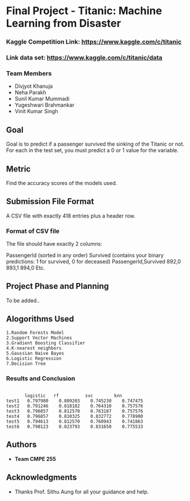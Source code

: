 # Final Project - Titanic: Machine Learning from Disaster
### Kaggle Competition Link: https://www.kaggle.com/c/titanic
### Link data set: https://www.kaggle.com/c/titanic/data

### Team Members
* Divjyot Khanuja
* Neha Parakh
* Sunil Kumar Mummadi
* Yugeshwari Brahmankar
* Vinit Kumar Singh

## Goal
Goal is to predict if a passenger survived the sinking of the Titanic or not. For each in the test set, you must predict a 0 or 1 value for the variable.

## Metric
Find the accuracy scores of the models used.

## Submission File Format
A CSV file with exactly 418 entries plus a header row. 

### Format of CSV file
The file should have exactly 2 columns:

PassengerId (sorted in any order)
Survived (contains your binary predictions: 1 for survived, 0 for deceased)
PassengerId,Survived
 892,0
 893,1
 894,0
 Etc.

## Project Phase and Planning

To be added.. 

## Alogorithms Used 


```
1.Random Forests Model
2.Support Vector Machines
3.Gradient Boosting Classifier
4.K-nearest neighbors
5.Gaussian Naive Bayes
6.Logistic Regression
7.Decision Tree

```


### Results and Conclusion



```

       logistic	  rf	      svc	     knn
test1	0.797980	0.809203	0.745230	0.747475
test2	0.791246	0.818182	0.764310	0.757576
test3	0.796857	0.812570	0.763187	0.757576
test4	0.796857	0.810325	0.832772	0.778900
test5	0.794613	0.812570	0.760943	0.741863
test6	0.790123	0.823793	0.831650	0.775533

```

## Authors

* **Team CMPE 255** 


## Acknowledgments

* Thanks Prof. Sithu Aung for all your guidance and help.



